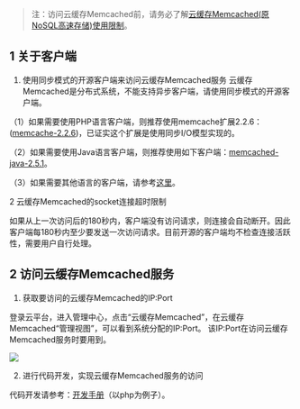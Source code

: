 >注：访问云缓存Memcached前，请务必了解[云缓存Memcached(原NoSQL高速存储)使用限制](/doc/product/241/限制说明)。

## 1 关于客户端

1. 使用同步模式的开源客户端来访问云缓存Memcached服务
云缓存Memcached是分布式系统，不能支持异步客户端，请使用同步模式的开源客户端。

（1）如果需要使用PHP语言客户端，则推荐使用memcache扩展2.2.6：([memcache-2.2.6](http://imgcache.tcecqpoc.fsphere.cn/image/qzonestyle.gtimg.cn/qzone/vas/opensns/res/doc/memcache-2.2.6.zip))，已证实这个扩展是使用同步I/O模型实现的。

（2）如果需要使用Java语言客户端，则推荐使用如下客户端：[memcached-java-2.5.1](http://imgcache.tcecqpoc.fsphere.cn/image/qzonestyle.gtimg.cn/qzone/vas/opensns/res/doc/memcached-java-2.5.1.zip)。

（3）如果需要其他语言的客户端，请参考[这里](http://code.google.com/archive/p/memcached/downloads)。

2 云缓存Memcached的socket连接超时限制

如果从上一次访问后的180秒内，客户端没有访问请求，则连接会自动断开。因此客户端每180秒内至少要发送一次访问请求。目前开源的客户端均不检查连接活跃性，需要用户自行处理。

## 2 访问云缓存Memcached服务

1. 获取要访问的云缓存Memcached的IP:Port

登录云平台，进入管理中心，点击“云缓存Memcached”，在云缓存Memcached“管理视图”，可以看到系统分配的IP:Port。
该IP:Port在访问云缓存Memcached服务时要用到。

![](http://imgcache.tcecqpoc.fsphere.cn/image/qzonestyle.gtimg.cn/qzone/vas/opensns/res/img/Nosql_access_2.png)

2. 进行代码开发，实现云缓存Memcached服务的访问

代码开发请参考：[开发手册](http://www.php.net/manual/zh/book.memcache.php)（以php为例子）。
